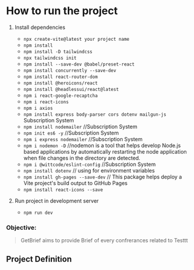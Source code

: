 # How to run the project

1. Install dependencies

   - `npx create-vite@latest your project name`
   - `npm install`
   - `npm install -D tailwindcss`
   - `npx tailwindcss init`
   - `npm install --save-dev @babel/preset-react`
   - `npm install concurrently --save-dev`
   - `npm install react-router-dom`
   - `npm install @heroicons/react`
   - `npm install @headlessui/react@latest`
   - `npm i react-google-recaptcha`
   - `npm i react-icons`
   - `npm i axios`
   - `npm install express body-parser cors dotenv mailgun-js` Subscription System
   - `npm install nodemailer` //Subscription System
   - `npm init es6 -y` //Subscription System
   - `npm i express nodemailer` //Subscription System
   - `npm i nodemon -D` //nodemon is a tool that helps develop Node.js based applications by automatically restarting the node application when file changes in the directory are detected.
   - `npm i @wittcode/eslint-config` //Subscription System
   - `npm install dotenv` // using for environment variables
   - `npm install gh-pages --save-dev` // This package helps deploy a Vite project's build output to GitHub Pages
   - `npm install react-icons --save`

2. Run project in development server
   - `npm run dev`

### Objective:

> GetBrief aims to provide Brief of every confrerances related to Testtt

## Project Definition
